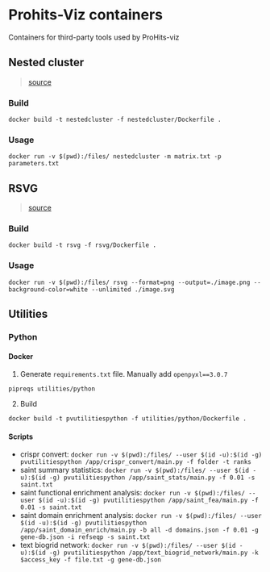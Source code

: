 # Prohits-Viz containers
Containers for third-party tools used by ProHits-viz

## Nested cluster
> [source](https://sourceforge.net/projects/nestedcluster/)

### Build
```
docker build -t nestedcluster -f nestedcluster/Dockerfile .
```

### Usage
```
docker run -v $(pwd):/files/ nestedcluster -m matrix.txt -p parameters.txt
```

## RSVG
> [source](https://gitlab.gnome.org/GNOME/librsvg)

### Build
```
docker build -t rsvg -f rsvg/Dockerfile .
```

### Usage
```
docker run -v $(pwd):/files/ rsvg --format=png --output=./image.png --background-color=white --unlimited ./image.svg
```

## Utilities

### Python

#### Docker

1. Generate `requirements.txt` file. Manually add `openpyxl==3.0.7`
```
pipreqs utilities/python
```

2. Build
```
docker build -t pvutilitiespython -f utilities/python/Dockerfile .
```

#### Scripts

* crispr convert: `docker run -v $(pwd):/files/ --user $(id -u):$(id -g) pvutilitiespython /app/crispr_convert/main.py -f folder -t ranks`
* saint summary statistics: `docker run -v $(pwd):/files/ --user $(id -u):$(id -g) pvutilitiespython /app/saint_stats/main.py -f 0.01 -s saint.txt`
* saint functional enrichment analysis: `docker run -v $(pwd):/files/ --user $(id -u):$(id -g) pvutilitiespython /app/saint_fea/main.py -f 0.01 -s saint.txt`
* saint domain enrichment analysis: `docker run -v $(pwd):/files/ --user $(id -u):$(id -g) pvutilitiespython /app/saint_domain_enrich/main.py -b all -d domains.json -f 0.01 -g gene-db.json -i refseqp -s saint.txt`
* text biogrid network: `docker run -v $(pwd):/files/ --user $(id -u):$(id -g) pvutilitiespython /app/text_biogrid_network/main.py -k $access_key -f file.txt -g gene-db.json`
